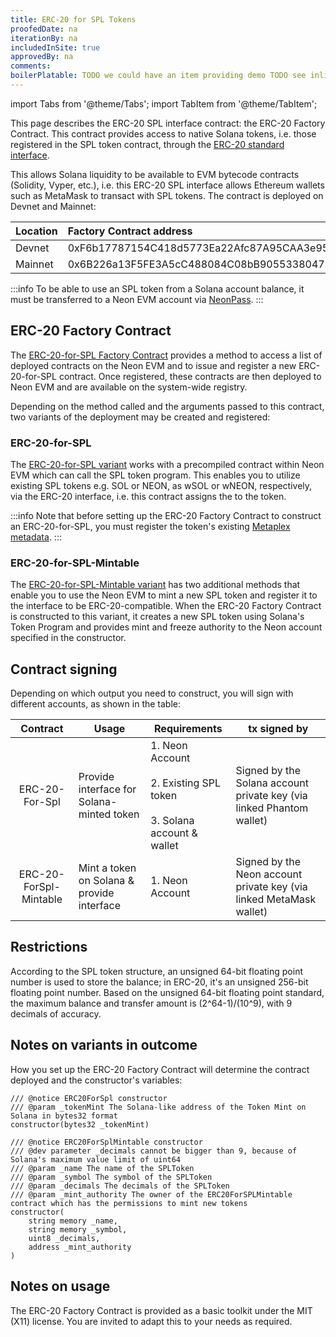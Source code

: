 ```yaml
---
title: ERC-20 for SPL Tokens
proofedDate: na
iterationBy: na
includedInSite: true
approvedBy: na
comments:
boilerPlatable: TODO we could have an item providing demo TODO see inline todos && this probably needs to become a folder with the subtopics
---
```


import Tabs from '@theme/Tabs';
import TabItem from '@theme/TabItem';

This page describes the ERC-20 SPL interface contract: the ERC-20 Factory Contract. This contract provides access to native Solana tokens, i.e. those registered in the SPL token contract, through the [ERC-20 standard interface](https://eips.ethereum.org/EIPS/eip-20). 

<!-- 
todo provide userguide to explain how to return ERC-20-interface contract addresses for existing SPL-as-ERC-20 tokens : this is the item in the code https://github.com/neonlabsorg/neon-evm/blob/769e831889bb8564ac061c7fcdd3774fefe01273/evm_loader/solidity/erc20_for_spl_factory.sol#L8-L15 below is the address -->

This allows Solana liquidity to be available to EVM bytecode contracts (Solidity, Vyper, etc.), i.e. this ERC-20 SPL interface allows Ethereum wallets such as MetaMask to transact with SPL tokens. The contract is deployed on Devnet and Mainnet:


|Location|Factory Contract address|
|:-------|:-------|
|Devnet| 0xF6b17787154C418d5773Ea22Afc87A95CAA3e957|
|Mainnet| 0x6B226a13F5FE3A5cC488084C08bB905533804720|

:::info
To be able to use an SPL token from a Solana account balance, it must be transferred to a Neon EVM account via [NeonPass](/docs/developing/integrate/neon_transfer).
:::

## ERC-20 Factory Contract

The [ERC-20-for-SPL Factory Contract](https://github.com/neonlabsorg/neon-evm/blob/4bcae0f476721e5396916c43396ec85e465f878f/evm_loader/solidity/erc20_for_spl_factory.sol) provides a method to access a list of deployed contracts on the Neon EVM and to issue and register a new ERC-20-for-SPL contract. Once registered, these contracts are then deployed to Neon EVM and are available on the system-wide registry.

Depending on the method called and the arguments passed to this contract, two variants of the deployment may be created and registered: 

### ERC-20-for-SPL

The [ERC-20-for-SPL variant](https://github.com/neonlabsorg/neon-evm/blob/4bcae0f476721e5396916c43396ec85e465f878f/evm_loader/solidity/erc20_for_spl_factory.sol#L17) works with a precompiled contract within Neon EVM which can call the SPL token program. This enables you to utilize existing SPL tokens e.g. SOL or NEON, as wSOL or wNEON, respectively, via the ERC-20 interface, i.e. this contract assigns the to the token.

:::info
Note that before setting up the ERC-20 Factory Contract to construct an ERC-20-for-SPL, you must register the token's existing [Metaplex metadata](https://docs.metaplex.com/programs/token-metadata/overview).
:::

### ERC-20-for-SPL-Mintable

The [ERC-20-for-SPL-Mintable variant](https://github.com/neonlabsorg/neon-evm/blob/4bcae0f476721e5396916c43396ec85e465f878f/evm_loader/solidity/erc20_for_spl_factory.sol#LL35C1-L35C1) has two additional methods that enable you to use the Neon EVM to mint a new SPL token and register it to the interface to be ERC-20-compatible. When the ERC-20 Factory Contract is constructed to this variant, it creates a new SPL token using Solana's Token Program and provides mint and freeze authority to the Neon account specified in the constructor.


## Contract signing

Depending on which output you need to construct, you will sign with different accounts, as shown in the table:


| Contract               | Usage                                       | Requirements                                                                         |tx signed by                                                          |
| :--------------------: | ------------------------------------------- | ------------------------------------------------------------------------------------ | -------------------------------------------------------------------- |
| ERC-20-For-Spl         | Provide interface for Solana-minted token   | 1\. Neon Account<br></br>2\. Existing SPL token <br></br>3\. Solana account & wallet | Signed by the Solana account private key (via linked Phantom wallet) |
| ERC-20-ForSpl-Mintable | Mint a token on Solana & provide interface  | 1\. Neon Account                                                                     | Signed by the Neon account private key (via linked MetaMask wallet)  |


## Restrictions

According to the SPL token structure, an unsigned 64-bit floating point number is used to store the balance; in ERC-20, it's an unsigned 256-bit floating point number. Based on the unsigned 64-bit floating point standard, the maximum balance and transfer amount is (2^64-1)/(10^9), with 9 decimals of accuracy.

## Notes on variants in outcome

How you set up the ERC-20 Factory Contract will determine the contract deployed and the constructor's variables:

<Tabs>
 <TabItem value="Constructor non-mintable" label="ERC20-For-Spl Constructor" default>

```
/// @notice ERC20ForSpl constructor
/// @param _tokenMint The Solana-like address of the Token Mint on Solana in bytes32 format
constructor(bytes32 _tokenMint)
```
 </TabItem>
<TabItem value="Constructor mintable" label="ERC20-For-Spl-Mintable Constructor">

``` 
/// @notice ERC20ForSplMintable constructor
/// @dev parameter _decimals cannot be bigger than 9, because of Solana's maximum value limit of uint64
/// @param _name The name of the SPLToken
/// @param _symbol The symbol of the SPLToken
/// @param _decimals The decimals of the SPLToken
/// @param _mint_authority The owner of the ERC20ForSPLMintable contract which has the permissions to mint new tokens
constructor(
    string memory _name,
    string memory _symbol,
    uint8 _decimals,
    address _mint_authority
)
```
 </TabItem>
</Tabs>

## Notes on usage

The ERC-20 Factory Contract is provided as a basic toolkit under the MIT (X11) license. You are invited to adapt this to your needs as required.

<!-- todo this probably needs its own page
Understand accounts: Solana vs. Neon EVM
Now that we understand how SPL and ERC-20 tokens become compatible with Neon EVM, let’s take a look at how a dApp can access account balances. Firstly, it is important to understand the two different account types. There are standard Solana “Associated Token Accounts”, which hold a user’s SPL tokens natively, and Neon EVM Token Accounts “packed” in an ERC-20-for-SPL interface within Neon EVM. 

These Neon EVM ERC-20-for-SPL Token Accounts are specialized Solana accounts instantiated in the Neon ecosystem. These accounts can interact with Solidity dApps and are similar in structure to Associated Token Accounts in the broader Solana environment. They store tokens associated with a user’s Neon EVM-facing EVM-compatible wallet, e.g. MetaMask.

If you want to learn more about the utility token NEON, see our previous article. To join the community and have access to experts who can answer your questions, find us on ****.
 -->

